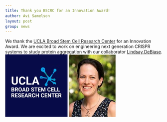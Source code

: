 ```yaml
---
title: Thank you BSCRC for an Innovation Award!
author: Avi Samelson
layout: post
group: news
---
```

We thank the [UCLA Broad Stem Cell Research Center](https://stemcell.ucla.edu/) for an Innovation Award. We are excited to work on engineering next generation CRISPR systems to study protein aggregation with our collaborator [Lindsay DeBiase](https://www.debiaselab.org/).
 <img src="/static/img/news/BSCRC.jpg" alt="The BSCRC Logo" class="img-fluid">
 <img src="/static/img/news/LDB.jpg" alt="Lindsay DeBiase Picture" class="img-fluid">
